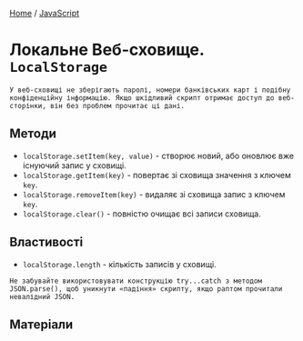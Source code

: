 [Home](../README.md) / [JavaScript](./README_JS.md)

# Локальне Веб-сховище. `LocalStorage`

```
У веб-сховищі не зберігають паролі, номери банківських карт і подібну конфіденційну інформацію. Якщо шкідливий скрипт отримає доступ до веб-сторінки, він без проблем прочитає ці дані.
```

## Методи

* `localStorage.setItem(key, value)` - створює новий, або оновлює вже існуючий запис у сховищі.
* `localStorage.getItem(key)` - повертає зі сховища значення з ключем `key`.
* `localStorage.removeItem(key)` - видаляє зі сховища запис з ключем `key`.
* `localStorage.clear()` - повністю очищає всі записи сховища.

## Властивості

* `localStorage.length` - кількість записів у сховищі.

```
Не забувайте використовувати конструкцію try...catch з методом JSON.parse(), щоб уникнути «падіння» скрипту, якщо раптом прочитали невалідний JSON.
```

## Матеріали